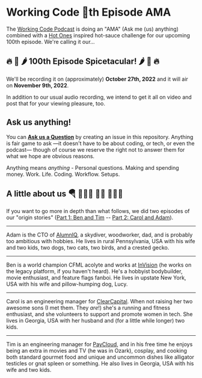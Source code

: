 # Working Code 💯th Episode AMA

The [Working Code Podcast](https://workingcode.dev) is doing an "AMA" (Ask me (us) anything) combined with a [Hot Ones](https://www.youtube.com/playlist?list=PLAzrgbu8gEMLFtbpun9yIX-01zTpx5oxJ) inspired hot-sauce challenge for our upcoming 100th episode. We're calling it our...

## 🔥 🥵 🌶️ 100th Episode Spicetacular! 🌶️ 🥵 🔥

We'll be recording it on (approximately) **October 27th, 2022** and it will air on **November 9th, 2022**.

In addition to our usual audio recording, we intend to get it all on video and post that for your viewing pleasure, too.

## Ask us anything!

You can [**Ask us a Question**](../../issues/new) by creating an issue in this repository. Anything is fair game to ask &mdash;it doesn't have to be about coding, or tech, or even the podcast&mdash; though of course we reserve the right not to answer them for what we hope are obvious reasons.

Anything means _anything_ - Personal questions. Making and spending money. Work. Life. Coding. Workflow. Setups.

## A little about us 🪂 🏋🏻‍♂️ 🏃‍♀️ 👨🏻‍🍳

If you want to go more in depth than what follows, we did two episodes of our "origin stories" ([Part 1: Ben and Tim](https://workingcode.dev/episodes/007-origin-stories-pt1/) -- [Part 2: Carol and Adam](https://workingcode.dev/episodes/008-origin-stories-pt2/)).

---

Adam is the CTO of [AlumnIQ](https://www.alumniq.com), a skydiver, woodworker, dad, and is probably too ambitious with hobbies. He lives in rural Pennsylvania, USA with his wife and two kids, two dogs, two cats, two birds, and a crested gecko.

---

Ben is a world champion CFML acolyte and works at [InVision](https://www.invisionapp.com/) (he works on the legacy platform, if you haven't heard). He's a hobbyist bodybuilder, movie enthusiast, and feature flags fanboi. He lives in upstate New York, USA with his wife and pillow-humping dog, Lucy.

---

Carol is an engineering manager for [ClearCapital](https://www.clearcapital.com/). When not raising her two awesome sons (I met them. They _are_!) she's a running and fitness enthusiast, and she volunteers to support and promote women in tech. She lives in Georgia, USA with her husband and (for a little while longer) two kids.

---

Tim is an engineering manager for [PayCloud](https://www.paycloud.io/), and in his free time he enjoys being an extra in movies and TV (he was in Ozark), cosplay, and cooking both standard gourmet food and unique and uncommon dishes like alligator testicles or gnat spleen or something. He also lives in Georgia, USA with his wife and two kids.
